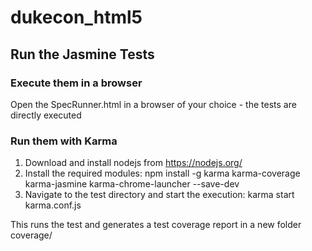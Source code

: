 # dukecon_html5

## Run the Jasmine Tests

### Execute them in a browser
Open the SpecRunner.html in a browser of your choice -  the tests are directly executed

### Run them with Karma
1. Download and install nodejs from https://nodejs.org/
2. Install the required modules: 
npm install -g karma karma-coverage karma-jasmine karma-chrome-launcher --save-dev
3. Navigate to the test directory and start the execution:
karma start karma.conf.js

This runs the test and generates a test coverage report in a new folder coverage/